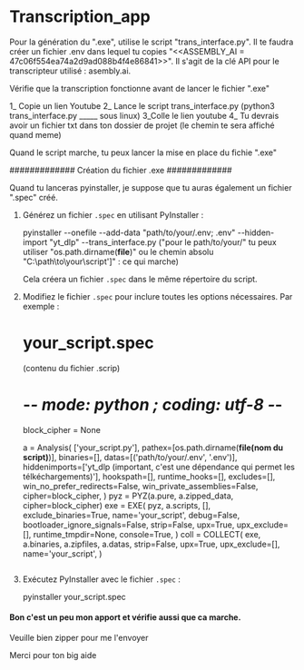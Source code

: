 # Transcription_app

Pour la génération du ".exe", utilise le script "trans_interface.py". 
Il te faudra créer un fichier .env dans lequel tu copies "<<ASSEMBLY_AI = 47c06f554ea74a2d9ad088b4f4e86841>>". Il s'agit de la clé API pour le transcripteur utilisé : asembly.ai.

Vérifie que la transcription fonctionne avant de lancer le fichier ".exe"

1_ Copie un lien Youtube
2_ Lance le script trans_interface.py (python3 trans_interface.py _____ sous linux)
3_Colle le lien youtube 
4_ Tu devrais avoir un fichier txt dans ton dossier de projet (le chemin te sera affiché quand meme)

Quand le script marche, tu peux lancer la mise en place du fichie ".exe"


############# Création du fichier .exe #############

Quand tu lanceras pyinstaller, je suppose que tu auras également un fichier ".spec" créé. 


1. Générez un fichier `.spec` en utilisant PyInstaller :
   
   pyinstaller --onefile --add-data "path/to/your/.env; .env" --hidden-import "yt_dlp" --trans_interface.py
   ("pour le path/to/your/" tu peux utiliser "os.path.dirname(__file__)" ou le chemin absolu "C:\\path\\to\\your\\script']" : ce qui marche)

   Cela créera un fichier `.spec` dans le même répertoire du script.

2. Modifiez le fichier `.spec` pour inclure toutes les options nécessaires. 
Par exemple :
   
   # your_script.spec
   (contenu du fichier .scrip)
   # -*- mode: python ; coding: utf-8 -*-

   block_cipher = None

   a = Analysis(
       ['your_script.py'],
       pathex=[os.path.dirname(__file(nom du script)__)],
       binaries=[],
       datas=[('path/to/your/.env', '.env')],
       hiddenimports=['yt_dlp (important, c'est une dépendance qui permet les télkéchargements)'],
       hookspath=[],
       runtime_hooks=[],
       excludes=[],
       win_no_prefer_redirects=False,
       win_private_assemblies=False,
       cipher=block_cipher,
   )
   pyz = PYZ(a.pure, a.zipped_data, cipher=block_cipher)
   exe = EXE(
       pyz,
       a.scripts,
       [],
       exclude_binaries=True,
       name='your_script',
       debug=False,
       bootloader_ignore_signals=False,
       strip=False,
       upx=True,
       upx_exclude=[],
       runtime_tmpdir=None,
       console=True,
   )
   coll = COLLECT(
       exe,
       a.binaries,
       a.zipfiles,
       a.datas,
       strip=False,
       upx=True,
       upx_exclude=[],
       name='your_script',
   )
   ```

3. Exécutez PyInstaller avec le fichier `.spec` :
   
   pyinstaller your_script.spec
  

#### Bon c'est un peu mon apport et vérifie aussi que ca marche.

Veuille bien zipper pour me l'envoyer


Merci pour ton big aide
